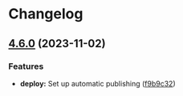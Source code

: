# Changelog

## [4.6.0](https://github.com/postalsys/mailauth/compare/v4.5.2...v4.6.0) (2023-11-02)


### Features

* **deploy:** Set up automatic publishing ([f9b9c32](https://github.com/postalsys/mailauth/commit/f9b9c325e4dbac060114aa12c5887ea8c92c0bf8))
